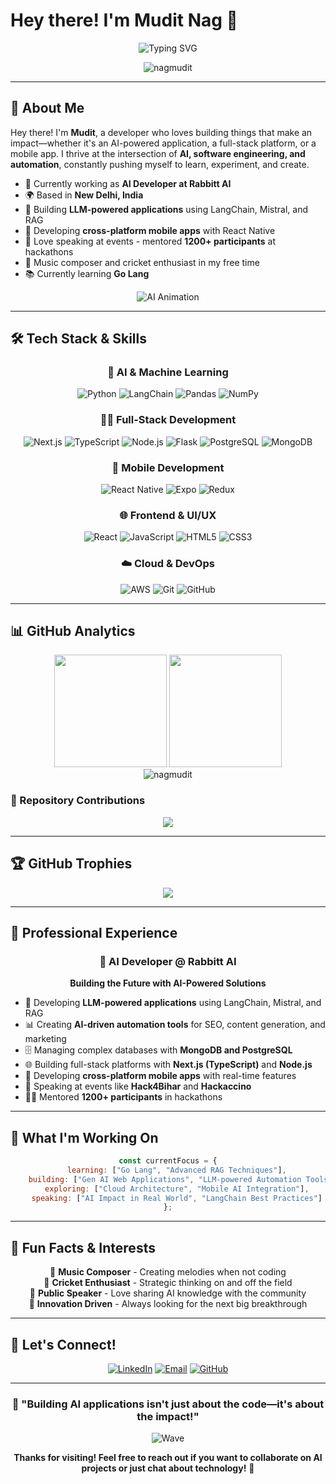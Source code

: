 # Hey there! I'm Mudit Nag 👋

<div align="center">
  
  ![Typing SVG](https://readme-typing-svg.herokuapp.com?font=Fira+Code&weight=600&size=28&duration=3000&pause=1000&color=00D9FF&center=true&vCenter=true&multiline=true&width=800&height=100&lines=AI+Developer+%7C+Full-Stack+Engineer;Building+AI-Powered+Applications;LangChain+%7C+Next.js+%7C+React+Native)
  
  <img src="https://komarev.com/ghpvc/?username=nagmudit&label=Profile%20views&color=0e75b6&style=flat" alt="nagmudit" />
  
</div>

---

## 🚀 About Me

Hey there! I'm **Mudit**, a developer who loves building things that make an impact—whether it's an AI-powered application, a full-stack platform, or a mobile app. I thrive at the intersection of **AI, software engineering, and automation**, constantly pushing myself to learn, experiment, and create.

- 🔭 Currently working as **AI Developer at Rabbitt AI**
- 🌍 Based in **New Delhi, India**
- 🧠 Building **LLM-powered applications** using LangChain, Mistral, and RAG
- 📱 Developing **cross-platform mobile apps** with React Native
- 🎤 Love speaking at events - mentored **1200+ participants** at hackathons
- 🎵 Music composer and cricket enthusiast in my free time
- 📚 Currently learning **Go Lang**

<div align="center">
  
  ![AI Animation](https://media.giphy.com/media/LaVp0AyqR5bGsC5Cbm/giphy.gif)
  
</div>

---

## 🛠️ Tech Stack & Skills

<div align="center">

### 🧠 AI & Machine Learning
![Python](https://img.shields.io/badge/Python-3776AB?style=for-the-badge&logo=python&logoColor=white)
![LangChain](https://img.shields.io/badge/LangChain-1C3C3C?style=for-the-badge&logo=chainlink&logoColor=white)
![Pandas](https://img.shields.io/badge/Pandas-150458?style=for-the-badge&logo=pandas&logoColor=white)
![NumPy](https://img.shields.io/badge/NumPy-013243?style=for-the-badge&logo=numpy&logoColor=white)

### 🧑‍💻 Full-Stack Development
![Next.js](https://img.shields.io/badge/Next.js-000000?style=for-the-badge&logo=next.js&logoColor=white)
![TypeScript](https://img.shields.io/badge/TypeScript-007ACC?style=for-the-badge&logo=typescript&logoColor=white)
![Node.js](https://img.shields.io/badge/Node.js-43853D?style=for-the-badge&logo=node.js&logoColor=white)
![Flask](https://img.shields.io/badge/Flask-000000?style=for-the-badge&logo=flask&logoColor=white)
![PostgreSQL](https://img.shields.io/badge/PostgreSQL-316192?style=for-the-badge&logo=postgresql&logoColor=white)
![MongoDB](https://img.shields.io/badge/MongoDB-4EA94B?style=for-the-badge&logo=mongodb&logoColor=white)

### 📱 Mobile Development
![React Native](https://img.shields.io/badge/React_Native-20232A?style=for-the-badge&logo=react&logoColor=61DAFB)
![Expo](https://img.shields.io/badge/Expo-000020?style=for-the-badge&logo=expo&logoColor=white)
![Redux](https://img.shields.io/badge/Redux-593D88?style=for-the-badge&logo=redux&logoColor=white)

### 🌐 Frontend & UI/UX
![React](https://img.shields.io/badge/React-20232A?style=for-the-badge&logo=react&logoColor=61DAFB)
![JavaScript](https://img.shields.io/badge/JavaScript-F7DF1E?style=for-the-badge&logo=javascript&logoColor=black)
![HTML5](https://img.shields.io/badge/HTML5-E34F26?style=for-the-badge&logo=html5&logoColor=white)
![CSS3](https://img.shields.io/badge/CSS3-1572B6?style=for-the-badge&logo=css3&logoColor=white)

### ☁️ Cloud & DevOps
![AWS](https://img.shields.io/badge/AWS-232F3E?style=for-the-badge&logo=amazon-aws&logoColor=white)
![Git](https://img.shields.io/badge/Git-F05032?style=for-the-badge&logo=git&logoColor=white)
![GitHub](https://img.shields.io/badge/GitHub-100000?style=for-the-badge&logo=github&logoColor=white)

</div>

---

## 📊 GitHub Analytics

<div align="center">
  
  <img height="180em" src="https://github-readme-stats.vercel.app/api?username=nagmudit&show_icons=true&theme=tokyonight&include_all_commits=true&count_private=true&show_owner=true"/>
  <img height="180em" src="https://github-readme-stats.vercel.app/api/top-langs/?username=nagmudit&layout=compact&langs_count=10&theme=tokyonight&include_all_commits=true&count_private=true&hide=html,css"/>
  
</div>

<div align="center">
  
  <img src="https://github-readme-streak-stats.herokuapp.com/?user=nagmudit&theme=tokyonight" alt="nagmudit" />
  
</div>

### 🏢 Repository Contributions


<div align="center">
  
  <img src="https://github-readme-activity-graph.vercel.app/graph?username=nagmudit&theme=tokyo-night" />
  
</div>

---

## 🏆 GitHub Trophies

<div align="center">
  
  <img src="https://github-profile-trophy.vercel.app/?username=nagmudit&theme=tokyonight&no-frame=false&no-bg=false&margin-w=4" />
  
</div>

---

## 💼 Professional Experience

<div align="center">

### 🤖 AI Developer @ Rabbitt AI

**Building the Future with AI-Powered Solutions**

</div>

- 🔧 Developing **LLM-powered applications** using LangChain, Mistral, and RAG
- 📊 Creating **AI-driven automation tools** for SEO, content generation, and marketing
- 🗄️ Managing complex databases with **MongoDB and PostgreSQL**
- 🌐 Building full-stack platforms with **Next.js (TypeScript)** and **Node.js**
- 📱 Developing **cross-platform mobile apps** with real-time features
- 🎤 Speaking at events like **Hack4Bihar** and **Hackaccino**
- 👨‍🏫 Mentored **1200+ participants** in hackathons

---

## 🎯 What I'm Working On

<div align="center">

```javascript
const currentFocus = {
    learning: ["Go Lang", "Advanced RAG Techniques"],
    building: ["Gen AI Web Applications", "LLM-powered Automation Tools"],
    exploring: ["Cloud Architecture", "Mobile AI Integration"],
    speaking: ["AI Impact in Real World", "LangChain Best Practices"]
};
```

</div>

---

## 🌟 Fun Facts & Interests

<div align="center">

🎵 **Music Composer** - Creating melodies when not coding  
🏏 **Cricket Enthusiast** - Strategic thinking on and off the field  
🎤 **Public Speaker** - Love sharing AI knowledge with the community  
🚀 **Innovation Driven** - Always looking for the next big breakthrough  

</div>

---

## 🤝 Let's Connect!

<div align="center">

[![LinkedIn](https://img.shields.io/badge/LinkedIn-0077B5?style=for-the-badge&logo=linkedin&logoColor=white)](https://www.linkedin.com/in/nagmudit/)
[![Email](https://img.shields.io/badge/Email-D14836?style=for-the-badge&logo=gmail&logoColor=white)](mailto:muditnag13@gmail.com)
[![GitHub](https://img.shields.io/badge/GitHub-100000?style=for-the-badge&logo=github&logoColor=white)](https://github.com/nagmudit)

<!-- Add later when available:
[![Twitter](https://img.shields.io/badge/Twitter-1DA1F2?style=for-the-badge&logo=twitter&logoColor=white)](https://twitter.com/yourusername)
[![Portfolio](https://img.shields.io/badge/Portfolio-FF5722?style=for-the-badge&logo=todoist&logoColor=white)](https://yourwebsite.com)
-->

</div>

---

<div align="center">

### 🎯 "Building AI applications isn't just about the code—it's about the impact!"

![Wave](https://raw.githubusercontent.com/mayhemantt/mayhemantt/Update/svg/Bottom.svg)

**Thanks for visiting! Feel free to reach out if you want to collaborate on AI projects or just chat about technology!** 🚀

</div>

<!-- 
TODO: Add notable projects section when ready
TODO: Add Twitter/X handle when available
TODO: Add personal website/portfolio when ready
TODO: Add other social media links when available
-->
